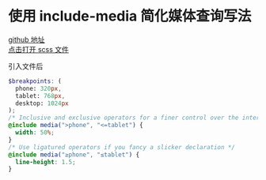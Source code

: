 # 使用 include-media 简化媒体查询写法

[github 地址](https://github.com/eduardoboucas/include-media)  
 [点击打开 scss 文件](https://raw.githubusercontent.com/eduardoboucas/include-media/master/dist/_include-media.scss)

引入文件后

```scss
$breakpoints: (
  phone: 320px,
  tablet: 768px,
  desktop: 1024px
);
/* Inclusive and exclusive operators for a finer control over the intervals */
@include media(">phone", "<=tablet") {
  width: 50%;
}
/* Use ligatured operators if you fancy a slicker declaration */
@include media("≥phone", "≤tablet") {
  line-height: 1.5;
}
```
